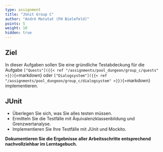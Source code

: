 ```yaml
---
type: assignment
title: "JUnit Group C"
author: "André Matutat (FH Bielefeld)"
points: 5
weight: 10
hidden: true
---
```


## Ziel

In dieser Aufgaben sollen Sie eine gründliche Testabdeckung für die Aufgabe `["Quests"]({{< ref "/assignments/pool_dungeon/group_c/quests" >}})`{=markdown} oder `["Dialogsystem"]({{< ref "/assignments/pool_dungeon/group_c/dialogsystem" >}})`{=markdown} implementieren. 

## JUnit

- Überlegen Sie sich, was Sie alles testen müssen.
- Ermitteln Sie die Testfälle mit Äquivalenzklassenbildung und Grenzwertanalyse. 
- Implementieren Sie Ihre Testfälle mit JUnit und Mockito. 

**Dokumentieren Sie die Ergebnisse aller Arbeitsschritte entsprechend nachvollziehbar im Lerntagebuch.** 